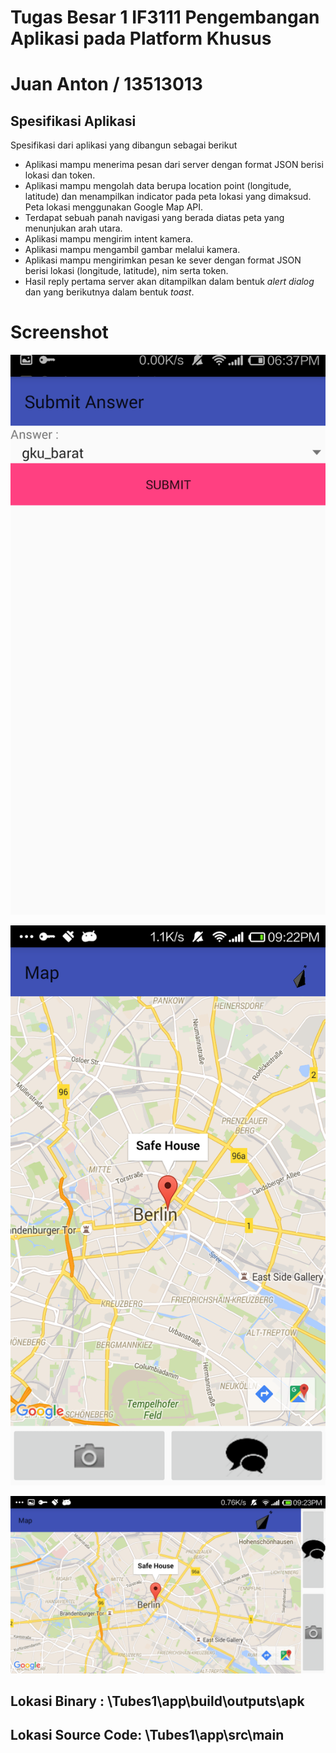 ﻿# Tugas Besar 1 IF3111 Pengembangan Aplikasi pada Platform Khusus
# Juan Anton / 13513013

## Spesifikasi Aplikasi

Spesifikasi dari aplikasi yang dibangun sebagai berikut

* Aplikasi mampu menerima pesan dari server dengan format JSON berisi lokasi dan token.
* Aplikasi mampu mengolah data berupa location point (longitude, latitude) dan menampilkan indicator pada peta lokasi yang dimaksud. Peta lokasi menggunakan Google Map API.
* Terdapat sebuah panah navigasi yang berada diatas peta yang menunjukan arah utara.
* Aplikasi mampu mengirim intent kamera.
* Aplikasi mampu mengambil gambar melalui kamera. 
* Aplikasi mampu mengirimkan pesan ke sever dengan format JSON berisi lokasi (longitude, latitude), nim serta token. 
* Hasil reply pertama server akan ditampilkan dalam bentuk *alert dialog* dan yang berikutnya dalam bentuk *toast*.

# Screenshot
![ScreenShot](/Screenshot/SubmitAnswer.png)

![ScreenShot](/Screenshot/MapPortrait.png)

![ScreenShot](/Screenshot/MapLandscape.png)


## Lokasi Binary : \Tubes1\app\build\outputs\apk

## Lokasi Source Code: \Tubes1\app\src\main
